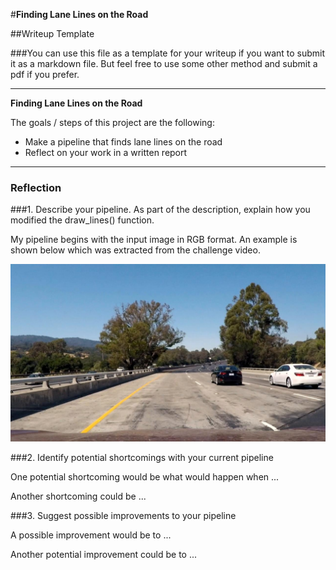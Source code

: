 #**Finding Lane Lines on the Road** 

##Writeup Template

###You can use this file as a template for your writeup if you want to submit it as a markdown file. But feel free to use some other method and submit a pdf if you prefer.

---

**Finding Lane Lines on the Road**

The goals / steps of this project are the following:
* Make a pipeline that finds lane lines on the road
* Reflect on your work in a written report


[//]: # (Image References)

[raw_input_image]: ./output_images/111.jpg "Raw Input Image"

---

### Reflection

###1. Describe your pipeline. As part of the description, explain how you modified the draw_lines() function.

My pipeline begins with the input image in RGB format. An example is shown below which was extracted from the challenge video. 

![alt text][raw_input_image]


###2. Identify potential shortcomings with your current pipeline


One potential shortcoming would be what would happen when ... 

Another shortcoming could be ...


###3. Suggest possible improvements to your pipeline

A possible improvement would be to ...

Another potential improvement could be to ...